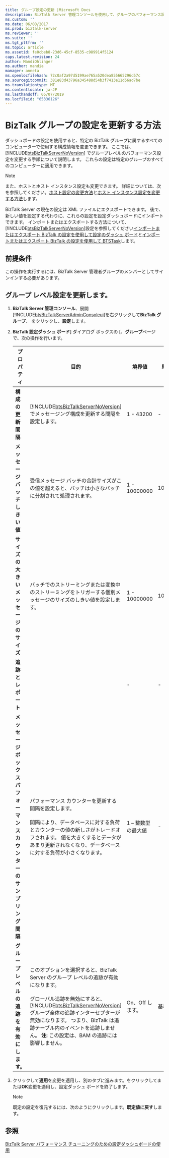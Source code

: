 ```yaml
---
title: グループ設定の更新 |Microsoft Docs
description: BizTalk Server 管理コンソールを使用して、グループのパフォーマンス設定を変更します。
ms.custom: ''
ms.date: 06/08/2017
ms.prod: biztalk-server
ms.reviewer: ''
ms.suite: ''
ms.tgt_pltfrm: ''
ms.topic: article
ms.assetid: fe0cbeb8-23d6-45cf-8535-c989914f5124
caps.latest.revision: 24
author: MandiOhlinger
ms.author: mandia
manager: anneta
ms.openlocfilehash: 72c0af2a97d5199ae765a520dea855665296d57c
ms.sourcegitcommit: 381e83d43796a345488d54b3f7413e11d56ad7be
ms.translationtype: MT
ms.contentlocale: ja-JP
ms.lasthandoff: 05/07/2019
ms.locfileid: "65336126"
---
```

# <a name="how-to-update-the-biztalk-group-settings"></a>BizTalk グループの設定を更新する方法
ダッシュボードの設定を使用すると、特定の BizTalk グループに属するすべてのコンピューターで使用する構成情報を変更できます。 ここでは、[!INCLUDE[btsBizTalkServerNoVersion](../includes/btsbiztalkservernoversion-md.md)] でグループレベルのパフォーマンス設定を変更する手順について説明します。 これらの設定は特定のグループのすべてのコンピューターに適用できます。  

> [!NOTE]
>  また、ホストとホスト インスタンス設定も変更できます。 詳細については、次を参照してください。[ホスト設定の変更方法](../core/how-to-modify-host-settings.md)と[ホスト インスタンス設定を変更する方法](../core/how-to-modify-host-instance-settings.md)します。  

 BizTalk Server の現在の設定は XML ファイルにエクスポートできます。 後で、新しい値を設定する代わりに、これらの設定を設定ダッシュボードにインポートできます。 インポートまたはエクスポートする方法について、[!INCLUDE[btsBizTalkServerNoVersion](../includes/btsbiztalkservernoversion-md.md)]設定を参照してください[インポートまたはエクスポート BizTalk の設定を使用して設定のダッシュ ボード](how-to-import-biztalk-settings-using-settings-dashboard.md)と[インポートまたはエクスポート BizTalk の設定を使用して BTSTask](how-to-import-biztalk-settings-using-btstask.md)します。 

## <a name="prerequisites"></a>前提条件  
 この操作を実行するには、BizTalk Server 管理者グループのメンバーとしてサインインする必要があります。  

## <a name="update-the-group-level-settings"></a>グループ レベル設定を更新します。  

1. **BizTalk Server 管理コンソール**、展開[!INCLUDE[btsBizTalkServerAdminConsoleui](../includes/btsbiztalkserveradminconsoleui-md.md)]を右クリックして**BizTalk グループ**、 をクリックし、**設定**します。  

2. **BizTalk 設定ダッシュ ボード**] ダイアログ ボックスの [、**グループ**ページで、次の操作を行います。  


   |                       プロパティ                        |                                                                                                                                                                                          目的                                                                                                                                                                                           |          境界値          | 既定値 |                                                アップグレード ロジック                                                |
   |-------------------------------------------------------|-----------------------------------------------------------------------------------------------------------------------------------------------------------------------------------------------------------------------------------------------------------------------------------------------------------------------------------------------------------------------------------------------|-----------------------------------|---------------|-------------------------------------------------------------------------------------------------------------|
   |          **構成の更新間隔**           |                                                                                                                        [!INCLUDE[btsBizTalkServerNoVersion](../includes/btsbiztalkservernoversion-md.md)] でメッセージング構成を更新する間隔を設定します。                                                                                                                        |             1 - 43200             |       -       |                                                      -                                                      |
   |              **メッセージ バッチしきい値**              |                                                                                                                                    受信メッセージ バッチの合計サイズがこの値を超えると、バッチは小さなバッチに分割されて処理されます。                                                                                                                                    |           1 - 10000000            |    102400     | HKEY_LOCAL_MACHINE\Software\Microsoft\BizTalk Server\3.0\Administration\TransformThreshold の値をコピーします。 |
   |                **サイズの大きいメッセージのサイズ**                 |                                                                                                                                       バッチでのストリーミングまたは変換中のストリーミングをトリガーする個別メッセージのサイズのしきい値を設定します。                                                                                                                                       |           1 - 10000000            |    1000000    |           既存の最大**大きなメッセージ サイズ**と**LargeMessageFragmentSize**値。           |
   |              **追跡とレポート**               |                                                                                                                                                                                                                                                                                                                                                                                               |                 -                 |       -       |                                                      -                                                      |
   | **メッセージ ボックス パフォーマンス カウンターのサンプリング間隔** |                                                                       パフォーマンス カウンターを更新する間隔を設定します。<br /><br /> 間隔により、データベースに対する負荷とカウンターの値の新しさがトレードオフされます。 値を大きくするとデータがあまり更新されなくなり、データベースに対する負荷が小さくなります。                                                                        | 1 – 整数型の最大値 |       -       |               BizTalk グループがあれば、そのコンピューターで最も大きな値。 そうでない場合は、既定値。                |
   |            **グループ レベルの追跡を有効にします。**            | このオプションを選択すると、BizTalk Server のグループ レベルの追跡が有効になります。<br /><br /> グローバル追跡を無効にすると、[!INCLUDE[btsBizTalkServerNoVersion](../includes/btsbiztalkservernoversion-md.md)] グループ全体の追跡インターセプターが無効になります。 つまり、BizTalk は追跡テーブル内のイベントを追跡しません。 **注:** この設定は、BAM の追跡には影響しません。 |              On、Off します。              |      基準       |                                                      -                                                      |


3. クリックして**適用**を変更を適用し、別のタブに進みます。をクリックしてまたは**OK**変更を適用し、設定ダッシュ ボードを終了します。  

   > [!NOTE]
   >  既定の設定を復元するには、次のようにクリックします。**既定値に戻す**します。  

## <a name="see-also"></a>参照  
 [BizTalk Server パフォーマンス チューニングのための設定ダッシュボードの使用](../core/using-settings-dashboard-for-biztalk-server-performance-tuning.md)
